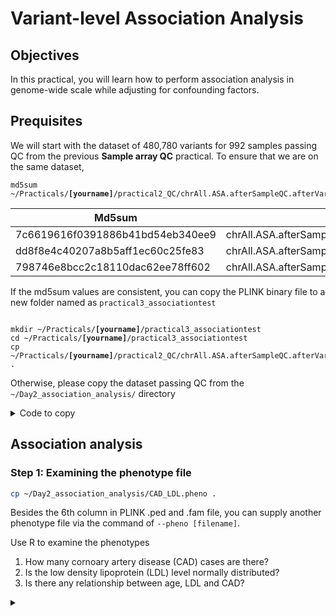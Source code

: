 # Variant-level Association Analysis

## Objectives
In this practical, you will learn how to perform association analysis in genome-wide scale while adjusting for confounding factors.

## Prequisites
We will start with the dataset of 480,780 variants for 992 samples passing QC from the previous **Sample array QC** practical. To ensure that we are on the same dataset,

<pre><code>md5sum ~/Practicals/<b>[yourname]</b>/practical2_QC/chrAll.ASA.afterSampleQC.afterVariantQC.*
</code></pre>

| Md5sum                           | File                                        |
| -------------------------------- |---------------------------------------------|
| 7c6619616f0391886b41bd54eb340ee9 | chrAll.ASA.afterSampleQC.afterVariantQC.bed |
| dd8f8e4c40207a8b5aff1ec60c25fe83 | chrAll.ASA.afterSampleQC.afterVariantQC.bim |
| 798746e8bcc2c18110dac62ee78ff602 | chrAll.ASA.afterSampleQC.afterVariantQC.fam |
 
If the md5sum values are consistent, you can copy the PLINK binary file to a new folder named as `practical3_associationtest`
<pre><code>
mkdir ~/Practicals/<b>[yourname]</b>/practical3_associationtest
cd ~/Practicals/<b>[yourname]</b>/practical3_associationtest
cp ~/Practicals/<b>[yourname]</b>/practical2_QC/chrAll.ASA.afterSampleQC.afterVariantQC.* .
</code></pre>
Otherwise, please copy the dataset passing QC from the `~/Day2_association_analysis/` directory
<details>
 <summary>Code to copy</summary>
```bash
cp ~/Day2_association_analysis/chrAll.ASA.afterSampleQC.afterVariantQC.* .
```
</details>

## Association analysis
### Step 1: Examining the phenotype file
```bash
cp ~/Day2_association_analysis/CAD_LDL.pheno .
```
Besides the 6th column in PLINK .ped and .fam file, you can supply another phenotype file via the command of `--pheno [filename]`.

Use R to examine the phenotypes
1. How many cornoary artery disease (CAD) cases are there?
2. Is the low density lipoprotein (LDL) level normally distributed?
3. Is there any relationship between age, LDL and CAD?

<details>
<summary></summary>
```R
# ========================== R code ==========================
pheno <- read.table("CAD_LDL.pheno",h=T)
summary(pheno)
table(pheno$CAD)
```
```R
# Plot the histogram to assess if the LDL level is normally distributed
hist(pheno$LDL, freq=T, col="darkred", border ="black", xlab="LDL level", ylab="Number of samples")

# Plot the QQ plot to assess if the LDL level is normally distributed
qqnorm(pheno$LDL)
qqline(pheno$LDL)
```
```R
# Test if age is associated with LDL and CAD
summary(glm(LDL ~ AGE, data=pheno))
summary(glm(CAD==2 ~ AGE, family="binomial", data=pheno))
by(pheno$AGE, pheno$CAD, summary)
```
# ============================================================
```
</details>

### Step 2: Performing association analysis
Next, we will use PLINK to perform association test
1. Perform linear regression WITHOUT adjusting for age to test for association with LDL 
```bash  
plink --bfile chrAll.ASA.afterSampleQC.afterVariantQC --set-hh-missing --pheno CAD_LDL.pheno --pheno-name LDL --linear --adjust --out LDL
```
The `--adjust` option generates an .adjusted file containing several basic multiple testing corrections (e.g. FDR) for the raw p-values. By default, it will also estimate the genomic control factor (lambda) from the data.

:closed_book: **Q:** Which SNP is the top SNP? Can you give the effect size in beta (95% CI)?
<details>
  <summary> Answer </summary>
  
** Answer 1 **
** Answer 2 **
Add `--ci 0.95` while running the regression test in PLINK
</details>  

- Plot the quantile-quantile plot to examine for inflation 
```bash 
Rscript practical3.QQPlot.R LDL.assoc.linear QQPlot.LDL
```
:closed_book: **Q:** What is the lamda? Do the lamda and QQ plot indicate inflation of the association statistics?
<details>
  <summary> Answer </summary>

- lamda=1.00219. No inflation of summary statistics.
<details>

2.  Perform linear regression adjusted for age 
```bash  
plink --bfile chrAll.ASA.afterSampleQC.afterVariantQC --set-hh-missing --pheno CAD_LDL.pheno --pheno-name LDL --covar CAD_LDL.pheno --covar-name AGE --hide-covar --linear --adjust --out LDL.adj-AGE
```
- Plot and compare the association results with and without adjustment of age
```bash 
Rscript practical3.manhattanPlot.R LDL.assoc.linear manhattanPlot.LDL
Rscript practical3.manhattanPlot.R LDL.adj-AGE.assoc.linear manhattanPlot.LDL.adj-AGE
```

3.  Perform logistic regression adjusted for age to test for association with CAD
```bash 
plink --bfile chrAll.ASA.afterSampleQC.afterVariantQC --set-hh-missing --pheno practical3.pheno --pheno-name CAD --covar CAD_LDL.pheno --covar-name AGE --logistic --out CAD.adj-AGE
```

### Step 3: Visualizing the association results

### Step 4: Annotating the association findings
